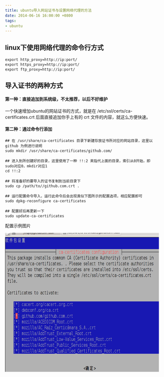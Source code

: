 ```yaml
---
title: ubuntu导入网站证书与设置网络代理的方法
date: 2014-06-16 16:00:00 +0800
tags:
- ubuntu
---
```


## linux下使用网络代理的命令行方式

	export http_proxy=http://ip:port/
	export https_proxy=http://ip:port/
	export ftp_proxy=http://ip:port/
	
## 导入证书的两种方式





#### 第一种：直接追加到系统级，不太推荐，以后不好维护

一个快速增加ubuntu的网站证书的方式，就是在 /etc/ssl/certs/ca-certificates.crt 后面直接追加你手上有的 crt 文件的内容，就这么方便快速。

#### 第二种：通过命令行添加

	## 在 /usr/share/ca-certificates 目录下新建存放证书所对应的网站目录，这里以 github 为例进行说明
	sudo mkdir /usr/share/ca-certificates/github.com/
	
	## 进入到所创建好的目录，这里使用了一种 !!:2 来指代上面的目录，索引从0开始，即 sudo对应0，mkdir对应1
	cd !!:2
	
	## 将准备好的要导入的证书复制到当前目录下
	sudo cp /path/to//github.com.crt .
	
	## 运行配置命令导入，运行此命令后会出现类似下图所示的配置选项，相应配置即可
	sudo dpkg-reconfigure ca-certificates
	
	## 配置好后再更新一下
	sudo update-ca-certificates

配置示例图片

<img src="/images/2014/github_ca_certification.png" alt="" width="747" height="454" />
